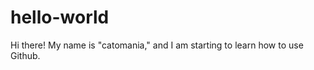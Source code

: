 hello-world
===========

Hi there! My name is "catomania," and I am starting to learn how to use Github.
